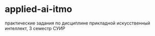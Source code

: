 # applied-ai-itmo
практические задания по дисциплине прикладной искусственный интеллект, 3 семестр СУИР
